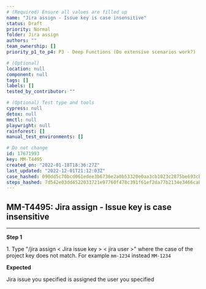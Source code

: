```yaml
---
# (Required) Ensure all values are filled up
name: "Jira assign - Issue key is case insensitive"
status: Draft
priority: Normal
folder: Jira assign
authors: ""
team_ownership: []
priority_p1_to_p4: P3 - Deep Functions (Do extensive scenarios work?)

# (Optional)
location: null
component: null
tags: []
labels: []
tested_by_contributor: ""

# (Optional) Test type and tools
cypress: null
detox: null
mmctl: null
playwright: null
rainforest: []
manual_test_environments: []

# Do not change
id: 17671993
key: MM-T4495
created_on: "2022-01-18T18:36:27Z"
last_updated: "2022-12-01T21:12:03Z"
case_hashed: 090dd5c70bcd061edee3b6736e2a0b53320e0aa3cb1023c2875be693cbe2f4f3174b7b56a7cbdfa671ab06af837fdee7
steps_hashed: 7d542e03dd4522033721e97760f478c391f61ef2da77b2134e3466cabece69ee9b85b47ef80de049786067dab3232089
---
```


<!-- (Auto-generated) Based on frontmatter's "key" and "name" -->

## MM-T4495: Jira assign - Issue key is case insensitive

---

**Step 1**

1\. Type "/jira assign < Jira issue key > < jira user >" where the case of the project key does not match. For example `mm-1234` instead `MM-1234`

**Expected**

Jira issue you specified is assigned the user you specified
